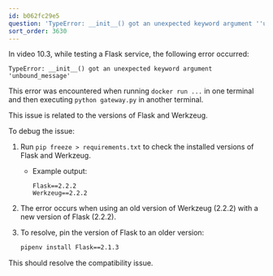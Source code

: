 ```yaml
---
id: b062fc29e5
question: 'TypeError: __init__() got an unexpected keyword argument ''unbound_message'' while importing Flask'
sort_order: 3630
---
```



In video 10.3, while testing a Flask service, the following error occurred:

```
TypeError: __init__() got an unexpected keyword argument 'unbound_message'
```

This error was encountered when running `docker run ...` in one terminal and then executing `python gateway.py` in another terminal.



This issue is related to the versions of Flask and Werkzeug.

To debug the issue:

1. Run `pip freeze > requirements.txt` to check the installed versions of Flask and Werkzeug.
   - Example output:
     ```
     Flask==2.2.2
     Werkzeug==2.2.2
     ```
2. The error occurs when using an old version of Werkzeug (2.2.2) with a new version of Flask (2.2.2).
3. To resolve, pin the version of Flask to an older version:
   
   ```bash
   pipenv install Flask==2.1.3
   ```

This should resolve the compatibility issue.